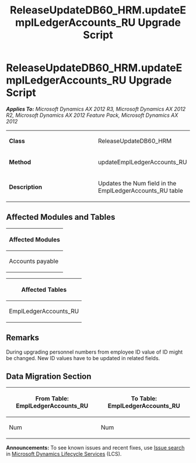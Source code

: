 ﻿---
title: ReleaseUpdateDB60_HRM.updateEmplLedgerAccounts_RU Upgrade Script
TOCTitle: ReleaseUpdateDB60_HRM.updateEmplLedgerAccounts_RU Upgrade Script
ms:assetid: 88b9631c-ac58-5b55-ef78-3fcca98c5a11
ms:mtpsurl: https://msdn.microsoft.com/en-us/library/JJ736372(v=AX.60)
ms:contentKeyID: 49709562
ms.date: 05/18/2015
mtps_version: v=AX.60
---

# ReleaseUpdateDB60\_HRM.updateEmplLedgerAccounts\_RU Upgrade Script 


_**Applies To:** Microsoft Dynamics AX 2012 R3, Microsoft Dynamics AX 2012 R2, Microsoft Dynamics AX 2012 Feature Pack, Microsoft Dynamics AX 2012_

<table>
<colgroup>
<col style="width: 50%" />
<col style="width: 50%" />
</colgroup>
<tbody>
<tr class="odd">
<td><p><strong>Class</strong></p></td>
<td><p>ReleaseUpdateDB60_HRM</p></td>
</tr>
<tr class="even">
<td><p><strong>Method</strong></p></td>
<td><p>updateEmplLedgerAccounts_RU</p></td>
</tr>
<tr class="odd">
<td><p><strong>Description</strong></p></td>
<td><p>Updates the Num field in the EmplLedgerAccounts_RU table</p></td>
</tr>
</tbody>
</table>


## Affected Modules and Tables

<table>
<colgroup>
<col style="width: 100%" />
</colgroup>
<thead>
<tr class="header">
<th><p>Affected Modules</p></th>
</tr>
</thead>
<tbody>
<tr class="odd">
<td><p>Accounts payable</p></td>
</tr>
</tbody>
</table>


<table>
<colgroup>
<col style="width: 100%" />
</colgroup>
<thead>
<tr class="header">
<th><p>Affected Tables</p></th>
</tr>
</thead>
<tbody>
<tr class="odd">
<td><p>EmplLedgerAccounts_RU</p></td>
</tr>
</tbody>
</table>


## Remarks

During upgrading personnel numbers from employee ID value of ID might be changed. New ID values have to be updated in related fields.

## Data Migration Section

<table>
<colgroup>
<col style="width: 50%" />
<col style="width: 50%" />
</colgroup>
<thead>
<tr class="header">
<th><p>From Table: EmplLedgerAccounts_RU</p></th>
<th><p>To Table: EmplLedgerAccounts_RU</p></th>
</tr>
</thead>
<tbody>
<tr class="odd">
<td><p>Num</p></td>
<td><p>Num</p></td>
</tr>
</tbody>
</table>

  
**Announcements:** To see known issues and recent fixes, use [Issue search](http://go.microsoft.com/fwlink/?linkid=389258) in [Microsoft Dynamics Lifecycle Services](http://go.microsoft.com/fwlink/?linkid=306505) (LCS).

